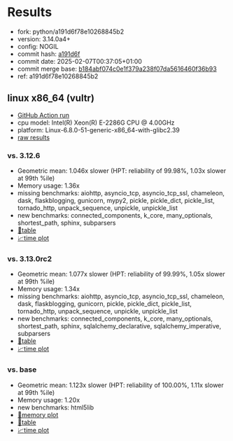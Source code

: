 # Results

- fork: python/a191d6f78e10268845b2
- version: 3.14.0a4+
- config: NOGIL
- commit hash: [a191d6f](https://github.com/python/cpython/commit/a191d6f)
- commit date: 2025-02-07T00:37:05+01:00
- commit merge base: [b184abf074c0e1f379a238f07da5616460f36b93](https://github.com/python/cpython/commit/b184abf074c0e1f379a238f07da5616460f36b93)
- ref: a191d6f78e10268845b2

## linux x86_64 (vultr)

- [GitHub Action run](https://github.com/facebookexperimental/free-threading-benchmarking/actions/runs/13190508540)
- cpu model: Intel(R) Xeon(R) E-2286G CPU @ 4.00GHz
- platform: Linux-6.8.0-51-generic-x86_64-with-glibc2.39
- [raw results](bm-20250207-vultr-x86_64-python-a191d6f78e10268845b2-3.14.0a4%2B-a191d6f.json)

### vs. 3.12.6

- Geometric mean: 1.046x slower (HPT: reliability of 99.98%, 1.03x slower at 99th %ile)
- Memory usage: 1.36x
- missing benchmarks: aiohttp, asyncio_tcp, asyncio_tcp_ssl, chameleon, dask, flaskblogging, gunicorn, mypy2, pickle, pickle_dict, pickle_list, tornado_http, unpack_sequence, unpickle, unpickle_list
- new benchmarks: connected_components, k_core, many_optionals, shortest_path, sphinx, subparsers
- [📄table](bm-20250207-vultr-x86_64-python-a191d6f78e10268845b2-3.14.0a4%2B-a191d6f-vs-3.12.6.md)
- [📈time plot](bm-20250207-vultr-x86_64-python-a191d6f78e10268845b2-3.14.0a4%2B-a191d6f-vs-3.12.6.svg)

### vs. 3.13.0rc2

- Geometric mean: 1.077x slower (HPT: reliability of 99.99%, 1.05x slower at 99th %ile)
- Memory usage: 1.34x
- missing benchmarks: aiohttp, asyncio_tcp, asyncio_tcp_ssl, chameleon, dask, flaskblogging, gunicorn, pickle, pickle_dict, pickle_list, tornado_http, unpack_sequence, unpickle, unpickle_list
- new benchmarks: connected_components, k_core, many_optionals, shortest_path, sphinx, sqlalchemy_declarative, sqlalchemy_imperative, subparsers
- [📄table](bm-20250207-vultr-x86_64-python-a191d6f78e10268845b2-3.14.0a4%2B-a191d6f-vs-3.13.0rc2.md)
- [📈time plot](bm-20250207-vultr-x86_64-python-a191d6f78e10268845b2-3.14.0a4%2B-a191d6f-vs-3.13.0rc2.svg)

### vs. base

- Geometric mean: 1.123x slower (HPT: reliability of 100.00%, 1.11x slower at 99th %ile)
- Memory usage: 1.20x
- new benchmarks: html5lib
- [🧠memory plot](bm-20250207-vultr-x86_64-python-a191d6f78e10268845b2-3.14.0a4%2B-a191d6f-vs-base-mem.svg)
- [📄table](bm-20250207-vultr-x86_64-python-a191d6f78e10268845b2-3.14.0a4%2B-a191d6f-vs-base.md)
- [📈time plot](bm-20250207-vultr-x86_64-python-a191d6f78e10268845b2-3.14.0a4%2B-a191d6f-vs-base.svg)

